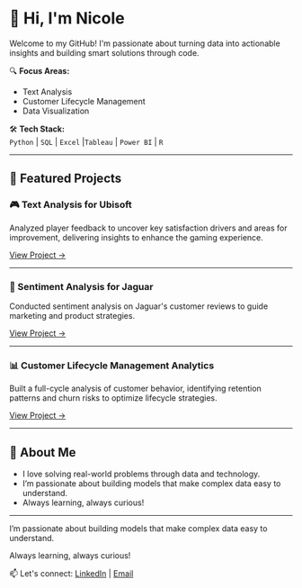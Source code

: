 # 👋 Hi, I'm Nicole  

Welcome to my GitHub! I'm passionate about turning data into actionable insights and building smart solutions through code.  

🔍 **Focus Areas:**  
- Text Analysis  
- Customer Lifecycle Management  
- Data Visualization  

🛠️ **Tech Stack:**  
`Python` | `SQL` | `Excel` |`Tableau` | `Power BI` | `R`

---

## 🌟 Featured Projects

### 🎮 Text Analysis for Ubisoft
Analyzed player feedback to uncover key satisfaction drivers and areas for improvement, delivering insights to enhance the gaming experience.  

[View Project →](https://github.com/nicoolee515/nicoleli/blob/main/Ubisoft_Project.ipynb)

---

### 🐆 Sentiment Analysis for Jaguar
Conducted sentiment analysis on Jaguar's customer reviews to guide marketing and product strategies.    

[View Project →](https://github.com/nicoolee515/nicoleli/blob/main/Jaguar_Project.ipynb)

---

### 📊 Customer Lifecycle Management Analytics
Built a full-cycle analysis of customer behavior, identifying retention patterns and churn risks to optimize lifecycle strategies.    

[View Project →](#)

---

## 🚀 About Me
- I love solving real-world problems through data and technology.  
- I’m passionate about building models that make complex data easy to understand.  
- Always learning, always curious!

---

I’m passionate about building models that make complex data easy to understand.

Always learning, always curious!

📫 Let's connect:
[LinkedIn](https://www.linkedin.com/in/peimin-li-002491205) | [Email](mailto:peimin.li@edhec.com)
